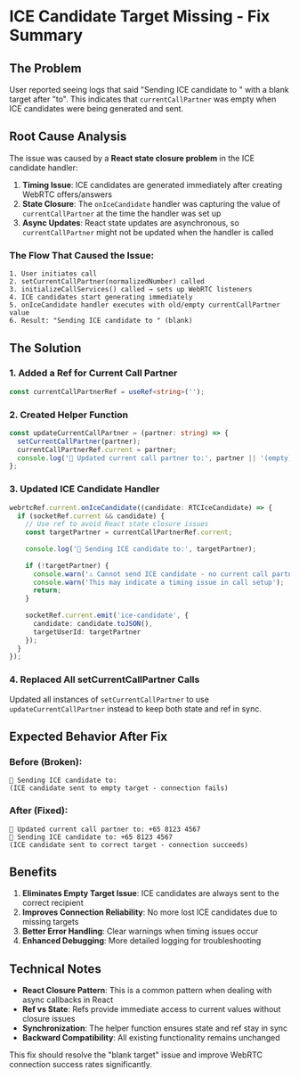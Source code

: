 # ICE Candidate Target Missing - Fix Summary

## The Problem

User reported seeing logs that said "Sending ICE candidate to " with a blank target after "to". This indicates that `currentCallPartner` was empty when ICE candidates were being generated and sent.

## Root Cause Analysis

The issue was caused by a **React state closure problem** in the ICE candidate handler:

1. **Timing Issue**: ICE candidates are generated immediately after creating WebRTC offers/answers
2. **State Closure**: The `onIceCandidate` handler was capturing the value of `currentCallPartner` at the time the handler was set up
3. **Async Updates**: React state updates are asynchronous, so `currentCallPartner` might not be updated when the handler is called

### The Flow That Caused the Issue:
```
1. User initiates call
2. setCurrentCallPartner(normalizedNumber) called
3. initializeCallServices() called → sets up WebRTC listeners
4. ICE candidates start generating immediately 
5. onIceCandidate handler executes with old/empty currentCallPartner value
6. Result: "Sending ICE candidate to " (blank)
```

## The Solution

### 1. Added a Ref for Current Call Partner
```typescript
const currentCallPartnerRef = useRef<string>('');
```

### 2. Created Helper Function
```typescript
const updateCurrentCallPartner = (partner: string) => {
  setCurrentCallPartner(partner);
  currentCallPartnerRef.current = partner;
  console.log('📱 Updated current call partner to:', partner || '(empty)');
};
```

### 3. Updated ICE Candidate Handler
```typescript
webrtcRef.current.onIceCandidate((candidate: RTCIceCandidate) => {
  if (socketRef.current && candidate) {
    // Use ref to avoid React state closure issues
    const targetPartner = currentCallPartnerRef.current;
    
    console.log('🧊 Sending ICE candidate to:', targetPartner);
    
    if (!targetPartner) {
      console.warn('⚠️ Cannot send ICE candidate - no current call partner set');
      console.warn('This may indicate a timing issue in call setup');
      return;
    }
    
    socketRef.current.emit('ice-candidate', {
      candidate: candidate.toJSON(),
      targetUserId: targetPartner
    });
  }
});
```

### 4. Replaced All setCurrentCallPartner Calls
Updated all instances of `setCurrentCallPartner` to use `updateCurrentCallPartner` instead to keep both state and ref in sync.

## Expected Behavior After Fix

### Before (Broken):
```
🧊 Sending ICE candidate to: 
(ICE candidate sent to empty target - connection fails)
```

### After (Fixed):
```
📱 Updated current call partner to: +65 8123 4567
🧊 Sending ICE candidate to: +65 8123 4567
(ICE candidate sent to correct target - connection succeeds)
```

## Benefits

1. **Eliminates Empty Target Issue**: ICE candidates are always sent to the correct recipient
2. **Improves Connection Reliability**: No more lost ICE candidates due to missing targets
3. **Better Error Handling**: Clear warnings when timing issues occur
4. **Enhanced Debugging**: More detailed logging for troubleshooting

## Technical Notes

- **React Closure Pattern**: This is a common pattern when dealing with async callbacks in React
- **Ref vs State**: Refs provide immediate access to current values without closure issues
- **Synchronization**: The helper function ensures state and ref stay in sync
- **Backward Compatibility**: All existing functionality remains unchanged

This fix should resolve the "blank target" issue and improve WebRTC connection success rates significantly.

